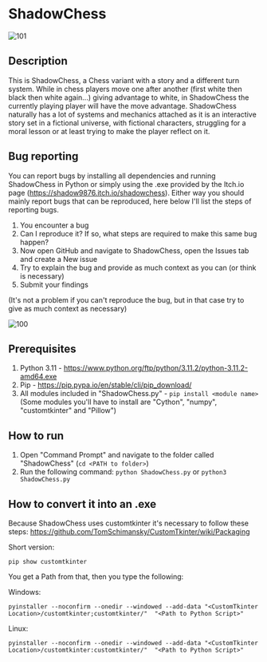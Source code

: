 # ShadowChess
![101](https://user-images.githubusercontent.com/125653767/219675648-a4f0e703-fc39-4077-9661-854d3522c01c.jpg)

## Description

This is ShadowChess, a Chess variant with a story and a different turn system.
While in chess players move one after another (first white then black then white again...) giving advantage to white, in ShadowChess the currently playing player will have the move advantage. ShadowChess naturally has a lot of systems and mechanics attached as it is an interactive story set in a fictional universe, with fictional characters, struggling for a moral lesson or at least trying to make the player reflect on it.

## Bug reporting

You can report bugs by installing all dependencies and running ShadowChess in Python or simply using the .exe provided by the Itch.io page (https://shadow9876.itch.io/shadowchess).
Either way you should mainly report bugs that can be reproduced, here below I'll list the steps of reporting bugs.
1. You encounter a bug
2. Can I reproduce it? If so, what steps are required to make this same bug happen?
3. Now open GitHub and navigate to ShadowChess, open the Issues tab and create a New issue
4. Try to explain the bug and provide as much context as you can (or think is necessary)
5. Submit your findings

(It's not a problem if you can't reproduce the bug, but in that case try to give as much context as necessary)

![100](https://user-images.githubusercontent.com/125653767/219676260-e628222c-a800-442f-8771-c44867844929.jpg)

## Prerequisites
1. Python 3.11 - https://www.python.org/ftp/python/3.11.2/python-3.11.2-amd64.exe
2. Pip - https://pip.pypa.io/en/stable/cli/pip_download/
3. All modules included in "ShadowChess.py" - `pip install <module name>` (Some modules you'll have to install are "Cython", "numpy", "customtkinter" and "Pillow")

## How to run
1. Open "Command Prompt" and navigate to the folder called "ShadowChess" (`cd <PATH to folder>`)
2. Run the following command: `python ShadowChess.py` or `python3 ShadowChess.py`
  
## How to convert it into an .exe
  
Because ShadowChess uses customtkinter it's necessary to follow these steps: https://github.com/TomSchimansky/CustomTkinter/wiki/Packaging

Short version:

`pip show customtkinter`

You get a Path from that, then you type the following:

Windows:

`pyinstaller --noconfirm --onedir --windowed --add-data "<CustomTkinter Location>/customtkinter;customtkinter/"  "<Path to Python Script>"`

Linux:
  
`pyinstaller --noconfirm --onedir --windowed --add-data "<CustomTkinter Location>/customtkinter:customtkinter/"  "<Path to Python Script>"`
